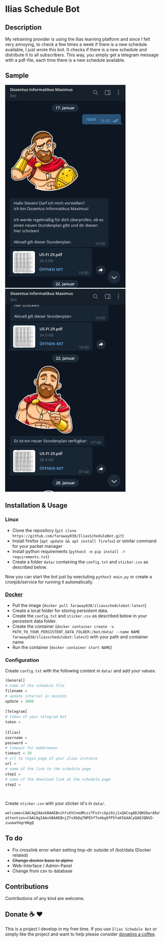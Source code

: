 # Ilias Schedule Bot

## Description
My retraining provider is using the ilias learning platform and since I felt very annoying, to check a few times a week if there is a new schedule available, I just wrote this bot. It checks if there is a new schedule and distribute it to all subscribers. This way, you simply get a telegram message with a pdf-file, each time there is a new schedule available.

## Sample
![Demo PNG Image](https://github.com/faraway030/IliasScheduleBot/raw/master/demo.png) ![Demo PNG Image](https://github.com/faraway030/IliasScheduleBot/raw/master/demo2.png)

## Installation & Usage
### Linux
- Clone the repository (`git clone https://github.com/faraway030/IliasScheduleBot.git`)
- Install firefox (`apt update && apt install firefox`) or similar command for your packet manager
- Install python requirements (`python3 -m pip install -r requirements.txt`)
- Create a folder `data/` containing the `config.txt` and `sticker.csv` as described below. 

Now you can start the bot just by exectuting `python3 main.py` or create a cronjob/service for running it automatically.

###  [Docker](https://hub.docker.com/r/faraway030/iliasschedulebot)
- Pull the image (`docker pull faraway030/iliasschedulebot:latest`)
- Create a local folder for storing persistent data.
- Create the `config.txt` and `sticker.csv` as described below in your persistent data folder.
- Create the container (`docker container create -v PATH_TO_YOUR_PERSISTENT_DATA_FOLDER:/bot/data/ --name NAME faraway030/iliasschedulebot:latest`) with your path and container name
- Run the container (`docker container start NAME`)

### Configuration
Create `config.txt` with the following content in `data/` and add your values.

```python
[General]
# name of the schedule file
filename =
# update interval in seconds
update = 3600

[Telegram]
# token of your telegram bot
token = 

[Ilias]
username = 
password = 
# timeout for webbrowser
timeout = 20
# url to login page of your ilias instance
url = 
# name of the link to the schedule page
step1 = 
# name of the download link at the schedule page
step2 = 
```
<br>

Create `sticker.csv` with your sticker id's in `data/`.

```
welcome=CAACAgIAAxkBAAEBnihfvXVCnmdMczzTFo3rcbpi9ij1xQACvgADJQNSDwrA0aYECcLxHgQ
attention=CAACAgIAAxkBAAEBnjZfvXbDq7NPEhfTe4bgOfP5YaK5GAACyQADJQNSD-zuumaYUqrHHgQ
```

## To do

- Fix crosslink error when setting tmp-dir outside of /bot/data (Docker related)
- ~~Change docker base to alpine~~
- Web-Interface / Admin-Panel
- Change from csv to database

## Contributions
Contributions of any kind are welcome.

## Donate :coffee: :hearts:

This is a project I develop in my free time. If you use `Ilias Schedule Bot` or simply like the project and want to help please consider [donating a coffee](https://www.buymeacoffee.com/teyifigoda).